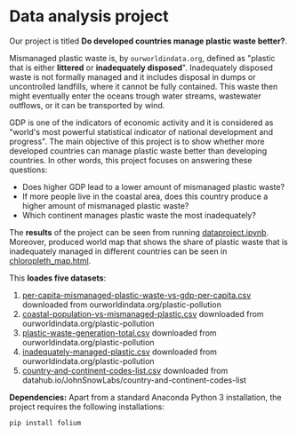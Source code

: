# Data analysis project

Our project is titled **Do developed countries manage plastic waste better?**. 

Mismanaged plastic waste is, by ``ourworldindata.org``, defined as "plastic that is either **littered** or **inadequately disposed**". Inadequately disposed waste is not formally managed and it includes disposal in dumps or uncontrolled landfills, where it cannot be fully contained. This waste then might eventually enter the oceans trough water streams, wastewater outflows, or it can be transported by wind.

GDP is one of the indicators of economic activity and it is considered as "world's most powerful statistical indicator of national development and progress". The main objective of this project is to show whether more developed countries can manage plastic waste better than developing countries. In other words, this project focuses on answering these questions:

- Does higher GDP lead to a lower amount of mismanaged plastic waste?
- If more people live in the coastal area, does this country produce a higher amount of mismanaged plastic waste?
- Which continent manages plastic waste the most inadequately?

The **results** of the project can be seen from running [dataproject.ipynb](dataproject.ipynb). Moreover, produced world map that shows the share of plastic waste that is inadequately managed in different countries can be seen in [chloropleth_map.html](chloropleth_map.html).

This **loades five datasets**:

1. [per-capita-mismanaged-plastic-waste-vs-gdp-per-capita.csv](per-capita-mismanaged-plastic-waste-vs-gdp-per-capita.csv) downloaded from ourworldindata.org/plastic-pollution
2. [coastal-population-vs-mismanaged-plastic.csv](coastal-population-vs-mismanaged-plastic.csv) downloaded from ourworldindata.org/plastic-pollution
3. [plastic-waste-generation-total.csv](plastic-waste-generation-total.csv) downloaded from ourworldindata.org/plastic-pollution
4. [inadequately-managed-plastic.csv](inadequately-managed-plastic.csv) downloaded from ourworldindata.org/plastic-pollution
5. [country-and-continent-codes-list.csv](country-and-continent-codes-list.csv) downloaded from datahub.io/JohnSnowLabs/country-and-continent-codes-list

**Dependencies:** Apart from a standard Anaconda Python 3 installation, the project requires the following installations:

``pip install folium``
